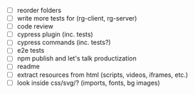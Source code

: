 - [ ] reorder folders
- [ ] write more tests for (rg-client, rg-server)
- [ ] code review
- [ ] cypress plugin (inc. tests)
- [ ] cypress commands (inc. tests?)
- [ ] e2e tests
- [ ] npm publish and let's talk productization
- [ ] readme
- [ ] extract resources from html (scripts, videos, iframes, etc.)
- [ ] look inside css/svg/? (imports, fonts, bg images)